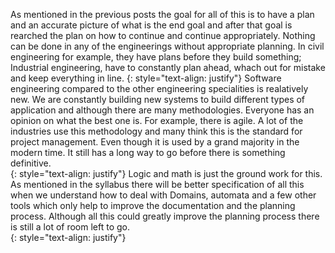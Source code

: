 As mentioned in the previous posts the goal for all of this is to have a plan and an accurate picture of what is the end goal and after that goal is rearched the plan on how to continue and continue appropriately. Nothing can be done in any of the engineerings without appropriate planning. In civil engineering for example, they have plans before they build something; Industrial engineering, have to constantly plan ahead, whach out for mistake and keep everything in line. 
{: style="text-align: justify"}
Software engineering compared to the other engineering specialities is realatively new. We are constantly building new systems to build different types of application and although there are many methodologies. Everyone has an opinion on what the best one is. For example, there is agile. A lot of the industries use this methodology and many think this is the standard for project management. Even though it is used by a grand majority in the modern time. It still has a long way to go before there is something definitive.  
{: style="text-align: justify"}
Logic and math is just the ground work for this. As mentioned in the syllabus there will be better specification of all this when we understand how to deal with Domains, automata and a few other tools which only help to improve the documentation and the planning process. Although all this could greatly improve the planning process there is still a lot of room left to go.  
{: style="text-align: justify"}
